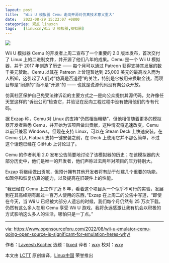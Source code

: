 ```yaml
---
layout: post
title:	"Wii U 模拟器 Cemu 走向开源对仿真技术意义重大"
date:	2022-08-29 15:22:07 +0800 
categories:	观点 linuxcn 
tags:	[linuxcn,Wii U 模拟器,模拟器]
---
```



![](/Asserts/Images//attachment/album/202208/29/152146nvs93gzs720ftfy8.jpg)


Wii U 模拟器 Cemu 的开发者上周二宣布了一个重要的 2.0 版本发布，首次交付了 Linux 上的二进制文件，并开源了他们八年的成果。Cemu 是一个 Wii U 模拟器，并于 2017 年创造了历史 —— 每个月可以通过 Patreon 获得支持其发展的数千美元赞助。Cemu 以其在 Patreon 上曾短暂达到 25,000 美元的最高收入而为人所知，这引起了人们对“仿真是否道德”的关注，特别是它被用来换取金钱，而项目却是“闭源的”而不是“开源”的 —— 也就是说源代码没有向公众开放。


仿真社区保护自己免受法律诉讼的主要方式之一是向公众提供其源代码，允许像任天堂这样的“诉讼公司”检查它，并验证在反向工程过程中没有使用他们的专有代码。


据 Exzap 称，Cemu 对 Linux 的支持“仍然相当粗糙”，但他相信随着更多的模拟器开发者熟悉 Cemu，并开始为该项目做出贡献，这种情况将迅速改变。Cemu 以前只兼容 Windows，但现在支持 Linux，可以在 Steam Deck 上快速安装。在 Cemu 引入 Flatpak 支持一键安装之前，在 Deck 上使用它并不那么简单，不过这个话题已经在 GitHub 上讨论过了。


Cemu 的作者利用 2.0 发布公告简要地讨论了该模拟器的历史；在该模拟器的大部分历史中，他们是唯一的开发者，他们声称过去两年对项目的压力特别大。


Exzap 将继续做出贡献，但预计拥有其他开发者将有助于创建几个重要的功能，如暂停和恢复仿真的能力，以及提高在旧硬件上的性能。


“我已经在 Cemu 上工作了近 8 年，看着这个项目从一个似乎不可行的实验，发展到在其高峰期有超过一百万人使用的东西，”Exzap 在上周二的公告中写道，“即使在今天，当 Wii U 已经被大部分人遗忘的时候，我们每个月仍然有 25 万次下载。仍然有这么多人在用 Cemu 享受 Wii U 游戏，我将永远感激让我有机会以积极的方式影响这么多人的生活，哪怕只是一丁点。”




---


via: <https://www.opensourceforu.com/2022/08/wii-u-emulator-cemu-going-open-source-is-significant-for-emulation-heres-why/>


作者：[Laveesh Kocher](https://www.opensourceforu.com/author/laveesh-kocher/) 选题：[lkxed](https://github.com/lkxed) 译者：[wxy](https://github.com/wxy) 校对：[wxy](https://github.com/wxy)


本文由 [LCTT](https://github.com/LCTT/TranslateProject) 原创编译，[Linux中国](https://linux.cn/) 荣誉推出

